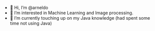 - 👋 Hi, I’m @arneldo
- 👀 I’m interested in Machine Learning and Image processing.
- 🌱 I’m currently touching up on my Java knowledge (had spent some time not using Java)
<!-- - 💞️ I’m looking to collaborate on anything Machine learning related. -->
<!-- - 📫 How to reach me ...
 -->
<!---
arneldo/arneldo is a ✨ special ✨ repository because its `README.md` (this file) appears on your GitHub profile.
You can click the Preview link to take a look at your changes.
--->
